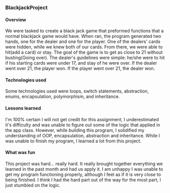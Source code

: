 ### BlackjackProject
#### Overview
We were tasked to create a black jack game that preformed functions that a normal blackjack game would have.
When ran, the program generated two hands, one for the dealer and one for the player. One of the dealers' cards were hidden, while we knew both of our cards. From there, we were able to hit(add a card) or stay. The goal of the game is to get as close to 21 without busting(Going over).
The dealer's guidelines were simple: he/she were to hit if his starting cards were under 17, and stay of he were over.
If the dealer went over 21, the player won. If the player went over 21, the dealer won.
#### Technologies used
Some technologies used were loops, switch statements, abstraction, enums, encapsulation, polymorphism, and inheritance.

#### Lessons learned

I'm 100% certain I will not get credit for this assignment, I underestimated it's difficulty and was unable to figure out some of the logic that applied in the app class.
However, while building this program, I solidified my understanding of OOP, encapsulation, abstraction and inheritance. While I was unable to finish my program, I learned a lot from this project.

#### What was fun

This project was hard... really hard. It really brought together everything we learned in the past month and had us apply it. I am unhappy I was unable to get my program functioning properly, although I feel as if it is very close to being finished. I think I had the hard part out of the way for the most part, I just stumbled on the logic.
